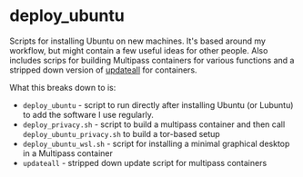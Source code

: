 # deploy_ubuntu

Scripts for installing Ubuntu on new machines. It's based around my workflow, but might contain a few useful ideas for other people. Also includes scrips for building Multipass containers for various functions and a stripped down version of [updateall](https://github.com/teknostatik/updateall) for containers.

What this breaks down to is:

* `deploy_ubuntu` - script to run directly after installing Ubuntu (or Lubuntu) to add the software I use regularly.
* `deploy_privacy.sh` - script to build a multipass container and then call `deploy_ubuntu_privacy.sh` to build a tor-based setup
* `deploy_ubuntu_wsl.sh` - script for installing a minimal graphical desktop in a Multipass container 
* `updateall` - stripped down update script for multipass containers 



